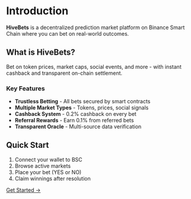 # Introduction

**HiveBets** is a decentralized prediction market platform on Binance Smart Chain where you can bet on real-world outcomes.

## What is HiveBets?

Bet on token prices, market caps, social events, and more - with instant cashback and transparent on-chain settlement.

### Key Features

- **Trustless Betting** - All bets secured by smart contracts
- **Multiple Market Types** - Tokens, prices, social signals
- **Cashback System** - 0.2% cashback on every bet
- **Referral Rewards** - Earn 0.1% from referred bets
- **Transparent Oracle** - Multi-source data verification

## Quick Start

1. Connect your wallet to BSC
2. Browse active markets
3. Place your bet (YES or NO)
4. Claim winnings after resolution

[Get Started →](getting-started/quick-start.md)

